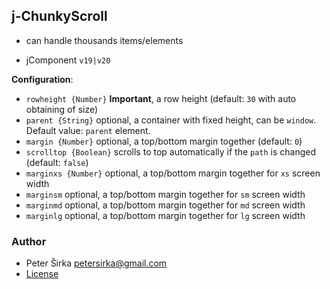 ## j-ChunkyScroll

- can handle thousands items/elements

- jComponent `v19|v20`

__Configuration__:

- `rowheight {Number}` __Important__, a row height (default: `30` with auto obtaining of size)
- `parent {String}` optional, a container with fixed height, can be `window`. Default value: `parent` element.
- `margin {Number}` optional, a top/bottom margin together (default: `0`)
- `scrolltop {Boolean}` scrolls to top automatically if the `path` is changed (default: `false`)
- `marginxs {Number}` optional, a top/bottom margin together for `xs` screen width
- `marginsm` optional, a top/bottom margin together for `sm` screen width
- `marginmd` optional, a top/bottom margin together for `md` screen width
- `marginlg` optional, a top/bottom margin together for `lg` screen width

### Author

- Peter Širka <petersirka@gmail.com>
- [License](https://www.totaljs.com/license/)